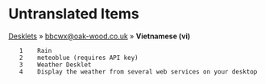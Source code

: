 # Untranslated Items
[Desklets](../../../README.md) &#187; [bbcwx@oak-wood.co.uk](../README.md) &#187; **Vietnamese (vi)**

       1	Rain
       2	meteoblue (requires API key)
       3	Weather Desklet
       4	Display the weather from several web services on your desktop
